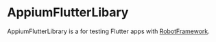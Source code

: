 # AppiumFlutterLibary
AppiumFlutterLibrary is a for testing Flutter apps with [RobotFramework](https://robotframework.org/).
